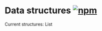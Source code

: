 # Data structures [![npm](https://img.shields.io/npm/v/simple-structures.svg)](https://www.npmjs.com/package/simple-structures)

Current structures: List